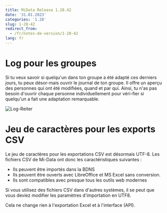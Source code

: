 ```yaml
---
title: MiData Release 1.28.42
date: '31.01.2023'
categories: '1.28'
slug: 1-28-42
redirect_from:
  - /fr/notes-de-version/1-28-42
lang: fr
---
```


# Log pour les groupes

Si tu veux savoir si quelqu'un dans ton groupe a été adapté ces derniers jours, tu peux désor-mais ouvrir le journal de ton groupe. Il offre un aperçu des personnes qui ont été modifiées, quand et par qui. Ainsi, tu n'as pas besoin d'ouvrir chaque personne individuellement pour véri-fier si quelqu'un a fait une adaptation remarquable.

![Log-Reiter](/images/releasenotes/1.28.42_logs.png)

# Jeu de caractères pour les exports CSV

Le jeu de caractères pour les exportations CSV est désormais UTF-8. Les fichiers CSV de Mi-Data ont donc les caractéristiques suivantes :

- Ils peuvent être importés dans la BDNS
- Ils peuvent être ouverts avec LibreOffice et MS Excel sans conversion.
- Ils sont compatibles avec presque tous les outils web modernes

Si vous utilisez des fichiers CSV dans d'autres systèmes, il se peut que vous deviez modifier les paramètres d'importation en UTF8. 

Cela ne change rien à l'exportation Excel et à l'interface (API).